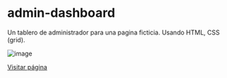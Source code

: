 # admin-dashboard

Un tablero de administrador para una pagina ficticia. Usando HTML, CSS (grid).

![image](https://user-images.githubusercontent.com/65514301/230807957-031340e1-0bc2-46a9-aeaf-ab137fbaba90.png)

[Visitar página]()
